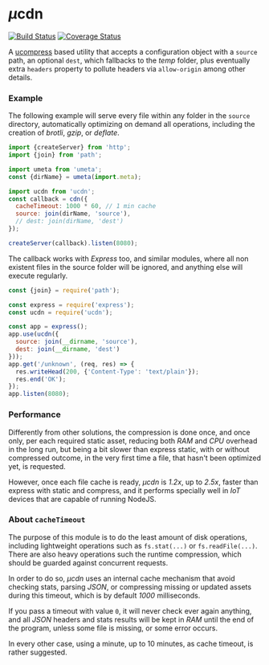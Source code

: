 # <em>µ</em>cdn

[![Build Status](https://travis-ci.com/WebReflection/ucdn.svg?branch=master)](https://travis-ci.com/WebReflection/ucdn) [![Coverage Status](https://coveralls.io/repos/github/WebReflection/ucdn/badge.svg?branch=master)](https://coveralls.io/github/WebReflection/ucdn?branch=master)

A [ucompress](https://github.com/WebReflection/ucompress#readme) based utility that accepts a configuration object with a `source` path, an optional `dest`, which fallbacks to the _temp_ folder, plus eventually extra `headers` property to pollute headers via `allow-origin` among other details.


### Example

The following example will serve every file within any folder in the `source` directory, automatically optimizing on demand all operations, including the creation of _brotli_, _gzip_, or _deflate_.

```js
import {createServer} from 'http';
import {join} from 'path';

import umeta from 'umeta';
const {dirName} = umeta(import.meta);

import ucdn from 'ucdn';
const callback = cdn({
  cacheTimeout: 1000 * 60, // 1 min cache
  source: join(dirName, 'source'),
  // dest: join(dirName, 'dest')
});

createServer(callback).listen(8080);
```

The callback works with _Express_ too, and similar modules, where all non existent files in the source folder will be ignored, and anything else will execute regularly.

```js
const {join} = require('path');

const express = require('express');
const ucdn = require('ucdn');

const app = express();
app.use(ucdn({
  source: join(__dirname, 'source'),
  dest: join(__dirname, 'dest')
}));
app.get('/unknown', (req, res) => {
  res.writeHead(200, {'Content-Type': 'text/plain'});
  res.end('OK');
});
app.listen(8080);

```



### Performance

Differently from other solutions, the compression is done once, and once only, per each required static asset, reducing both _RAM_ and _CPU_ overhead in the long run, but being a bit slower than express static, with or without compressed outcome, in the very first time a file, that hasn't been optimized yet, is requested.

However, once each file cache is ready, _µcdn_ is _1.2x_, up to _2.5x_, faster than express with static and compress, and it performs specially well in _IoT_ devices that are capable of running NodeJS.



### About `cacheTimeout`

The purpose of this module is to do the least amount of disk operations, including lightweight operations such as `fs.stat(...)` or `fs.readFile(...)`.
There are also heavy operations such the runtime compression, which should be guarded against concurrent requests.

In order to do so, _µcdn_ uses an internal cache mechanism that avoid checking stats, parsing _JSON_, or compressing missing or updated assets during this timeout, which is by default _1000_ milliseconds.

If you pass a timeout with value `0`, it will never check ever again anything, and all _JSON_ headers and stats results will be kept in _RAM_ until the end of the program, unless some file is missing, or some error occurs.

In every other case, using a minute, up to 10 minutes, as cache timeout, is rather suggested.
